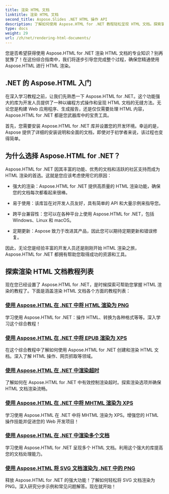 ```yaml
---
title: 渲染 HTML 文档
linktitle: 渲染 HTML 文档
second_title: Aspose.Slides .NET HTML 操作 API
description: 了解如何使用 Aspose.HTML for .NET 教程轻松呈现 HTML 文档。探索掌握 HTML 渲染的全面教程列表。
type: docs
weight: 29
url: /zh/net/rendering-html-documents/
---
```


您是否希望获得使用 Aspose.HTML for .NET 渲染 HTML 文档的专业知识？别再犹豫了！在这份综合指南中，我们将逐步引导您完成整个过程，确保您精通使用 Aspose.HTML 进行 HTML 渲染。

## .NET 的 Aspose.HTML 入门

在深入学习教程之前，让我们先熟悉一下 Aspose.HTML for .NET。这个功能强大的库为开发人员提供了一种以编程方式操作和呈现 HTML 文档的无缝方法。无论您是构建 Web 应用程序、生成报告，还是仅仅需要处理 HTML 内容，Aspose.HTML for .NET 都是您武器库中的宝贵工具。

首先，您需要安装 Aspose.HTML for .NET 库并设置您的开发环境。幸运的是，Aspose 提供了详细的安装说明和全面的文档，即使对于初学者来说，该过程也变得简单。

## 为什么选择 Aspose.HTML for .NET？

Aspose.HTML for .NET 因其丰富的功能、优秀的文档和活跃的社区支持而成为 HTML 渲染的首选。这就是您应该考虑使用它的原因：

- 强大的渲染：Aspose.HTML for .NET 提供高质量的 HTML 渲染功能，确保您的文档每次都看起来很棒。

- 易于使用：该库旨在对开发人员友好，具有简单的 API 和大量示例来指导您。

- 跨平台兼容性：您可以在各种平台上使用 Aspose.HTML for .NET，包括 Windows、Linux 和 macOS。

- 定期更新：Aspose 致力于改进其产品，因此您可以期待定期更新和错误修复。

因此，无论您是经验丰富的开发人员还是刚刚开始 HTML 渲染之旅，Aspose.HTML for .NET 都拥有帮助您取得成功的资源和工具。

## 探索渲染 HTML 文档教程列表

现在您已经设置了 Aspose.HTML for .NET，是时候探索可帮助您掌握 HTML 渲染的教程了。下面是涵盖渲染 HTML 文档各个方面的教程列表：

### [使用 Aspose.HTML 在 .NET 中将 HTML 渲染为 PNG](./render-html-as-png/)
学习使用 Aspose.HTML for .NET：操作 HTML、转换为各种格式等等。深入学习这个综合教程！
### [使用 Aspose.HTML 在 .NET 中将 EPUB 渲染为 XPS](./render-epub-as-xps/)
在这个综合教程中了解如何使用 Aspose.HTML for .NET 创建和渲染 HTML 文档。深入了解 HTML 操作、网页抓取等领域。
### [使用 Aspose.HTML 在 .NET 中渲染超时](./rendering-timeout/)
了解如何在 Aspose.HTML for .NET 中有效控制渲染超时。探索渲染选项并确保 HTML 文档渲染流畅。
### [使用 Aspose.HTML 在 .NET 中将 MHTML 渲染为 XPS](./render-mhtml-as-xps/)
 学习使用 Aspose.HTML 在 .NET 中将 MHTML 渲染为 XPS。增强您的 HTML 操作技能并促进您的 Web 开发项目！
### [使用 Aspose.HTML 在 .NET 中渲染多个文档](./render-multiple-documents/)
学习使用 Aspose.HTML for .NET 呈现多个 HTML 文档。利用这个强大的库提高您的文档处理能力。
### [使用 Aspose.HTML 将 SVG 文档渲染为 .NET 中的 PNG](./render-svg-doc-as-png/)
释放 Aspose.HTML for .NET 的强大功能！了解如何轻松将 SVG 文档渲染为 PNG。深入研究分步示例和常见问题解答。现在就开始！